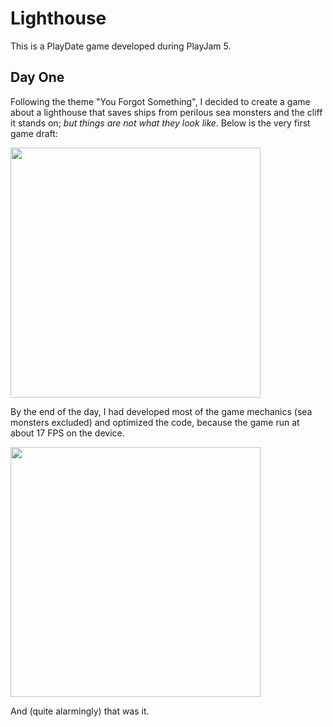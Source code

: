 # Lighthouse

This is a PlayDate game developed during PlayJam 5.

## Day One

Following the theme "You Forgot Something", I decided to create a game about a lighthouse that saves ships from perilous sea monsters and the cliff it stands on; *but things are not what they look like*. Below is the very first game draft:

[<img src="docs/v/lighthouse-build-4.mov" width="400">](docs/v/lighthouse-build-4.mov)

By the end of the day, I had developed most of the game mechanics (sea monsters excluded) and optimized the code, because the game run at about 17 FPS on the device.

[<img src="docs/v/lighthouse-build-85.mov" width="400">](docs/v/lighthouse-build-85.mov)

And (quite alarmingly) that was it.
